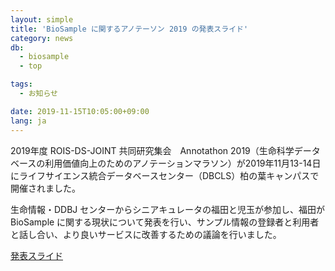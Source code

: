 ```yaml
---
layout: simple
title: 'BioSample に関するアノテーソン 2019 の発表スライド'
category: news
db:
  - biosample
  - top

tags:
  - お知らせ

date: 2019-11-15T10:05:00+09:00
lang: ja
---
```


<p>2019年度 ROIS-DS-JOINT 共同研究集会　Annotathon 2019（生命科学データベースの利用価値向上のためのアノテーションマラソン）が2019年11月13-14日にライフサイエンス統合データベースセンター（DBCLS）柏の葉キャンパスで開催されました。</p>

<p>生命情報・DDBJ センターからシニアキュレータの福田と児玉が参加し、福田が BioSample に関する現状について発表を行い、サンプル情報の登録者と利用者と話し合い、より良いサービスに改善するための議論を行いました。</p>

<p><a href="https://drive.google.com/drive/u/2/folders/1DfO8dpIl8nkwx_PEFHNfHTUEjnvesspU">発表スライド</a></p>

